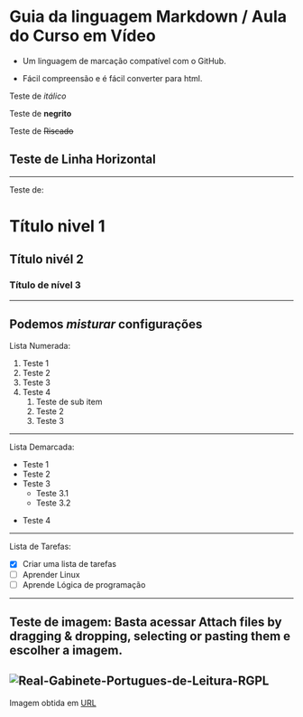 # Guia da linguagem Markdown / Aula do Curso em Vídeo 
* Um linguagem de marcação compatível com o GitHub.

* Fácil compreensão e é fácil converter para html.

Teste de *itálico*

Teste de **negrito**

Teste de ~~Riscado~~

Teste de Linha Horizontal
---
***
Teste de:
# Título nivel 1
## Título nivél 2
### Título de nível 3
---
Podemos __*misturar*__ configurações
---
Lista Numerada:

1. Teste 1
1. Teste 2
1. Teste 3
1. Teste 4
   1. Teste de sub item
   2. Teste 2
   3. Teste 3
---
Lista Demarcada:

* Teste 1
* Teste 2
* Teste 3
   * Teste 3.1
   * Teste 3.2
- Teste 4
---
Lista de Tarefas:

- [x] Criar uma lista de tarefas
- [ ] Aprender Linux
- [ ] Aprende Lógica de programação

---
Teste de imagem: Basta acessar Attach files by dragging & dropping, selecting or pasting them e escolher a imagem.
---
![Real-Gabinete-Portugues-de-Leitura-RGPL](https://github.com/Augustooliveira123/Estudos/assets/169821762/d8b7106d-3653-4dd6-9309-44f5a038bde1)
---
Imagem obtida em [URL](https://le.com.br/blog/wp-content/uploads/2021/09/Real-Gabinete-Portugues-de-Leitura-RGPL.jpg)
